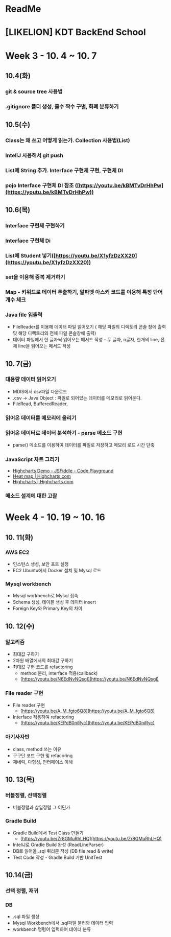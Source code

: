 # ReadMe

# [LIKELION] KDT BackEnd School

# **Week 3 - 10. 4 ~ 10. 7**

## **10.4(화)**

### **git & source tree 사용법**

### **.gitignore 폴더 생성, 홀수 짝수 구별, 화폐 분류하기**

## **10.5(수)**

### **Class는 왜 쓰고 어떻게 읽는가. Collection 사용법(List)**

### **InteliJ 사용해서 git push**

### **List에 String 추가. Interface 구현체 구현, 구현체 DI**

### **pojo Interface 구현체 DI 참조 ([https://youtu.be/kBMTvDrHhPw](https://youtu.be/kBMTvDrHhPw))**

## 10.6(목)

### Interface 구현체 구현하기

### Interface 구현체 Di

### List에 Student 넣기([https://youtu.be/X1yfzDzXX20](https://youtu.be/X1yfzDzXX20))

### set을 이용해 중복 제거하기

### Map - 키워드로 데이터 추출하기, 알파벳 아스키 코드를 이용해 특정 단어 개수 체크

### Java file 입출력

- FileReader를 이용해 데이터 파일 읽어오기 ( 해당 파일의 디렉토리 콘솔 창에 출력 및 해당 디렉토리의 전체 파일 콘솔창에 출력)
- 데이터 파일에서 한 글자씩 읽어오는 메서드 작성 - 두 글자, n글자, 한개의 line, 전체 line을 읽어오는 메서드 작성

## 10. 7(금)

### 대용량 데이터 읽어오기

- MDIS에서 csv파일 다운로드
- .csv → Java Object : 파일로 되어있는 데이터를 메모리로 읽어온다.
- FileRead, BufferedReader,

### 읽어온 데이터를 메모리에 올리기

### 읽어온 데이터로 데이터 분석하기 - parse 메소드 구현

- parse() 메소드를 이용하여 데이터를 파일로 저장하고 메모리 로드 시간 단축

### JavaScript 차트 그리기

- [Highcharts Demo - JSFiddle - Code Playground](https://jsfiddle.net/gh/get/library/pure/highcharts/highcharts/tree/master/samples/highcharts/plotoptions/area-fillopacity/)
- [Heat map | Highcharts.com](https://www.highcharts.com/demo/heatmap)
- [Highcharts | Highcharts.com](https://www.highcharts.com/demo)

### 메소드 설계에 대한 고찰

# Week 4 - 10. 19 ~ 10. 16

## 10. 11(화)

### AWS EC2

- 인스턴스 생성, 보안 포트 설정
- EC2 Ubuntu에서 Docker 설치 및 Mysql 로드

### Mysql workbench

- Mysql workbench로 Mysql 접속
- Schema 생성, 테이블 생성 후 데이터 insert
- Foreign Key와 Primary Key의 차이

## 10. 12(수)

### 알고리즘

- 최대값 구하기
- 2차원 배열에서의 최대값 구하기
- 최대값 구현 코드를 refactoring
    - method 분리, interface 적용(callback)
    - [https://youtu.be/N6EdNvNQsgI](https://youtu.be/N6EdNvNQsgI)

### File reader 구현

- File reader 구현
    - [https://youtu.be/A_M_fgto6Q8](https://youtu.be/A_M_fgto6Q8)
- Interface 적용하여 refactoring
    - [https://youtu.be/KEPdB0niRyc](https://youtu.be/KEPdB0niRyc)

### 아기사자반

- class, method 쓰는 이유
- 구구단  코드 구현 및 refacoring
- 제네릭, 다형성, 인터페이스 이해

## 10. 13(목)

### 버블정렬, 선택정렬

- 버블정렬과 삽입정렬 그 어딘가

### Gradle Build

- Gradle Build에서 Test Class 만들기
    - [https://youtu.be/Zr8GMuRhLHQ](https://youtu.be/Zr8GMuRhLHQ)
- InteliJ로 Gradle Build 완성 (ReadLineParser)
- DB로 읽어올 .sql 쿼리문 작성 (DB file read & write)
- Test Code 작성 - Gradle Build 기반 UnitTest

## 10.14(금)

### 선택 정렬, 재귀

### DB

- .sql 파일 생성
- Mysql Workbench에서 .sql파일 불러와 데이터 입력
- workbench 명령어 입력하여 데이터 분류